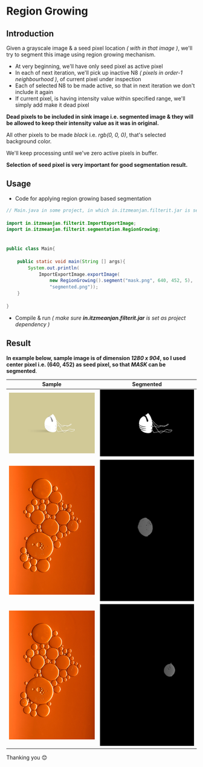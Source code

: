 # Region Growing

## Introduction

Given a grayscale image & a seed pixel location _( with in that image )_,
we'll try to segment this image using region growing mechanism.

- At very beginning, we'll have only seed pixel as active pixel
- In each of next iteration, we'll pick up inactive N8 _( pixels in order-1 neighbourhood )_, of current pixel under inspection
- Each of selected N8 to be made active, so that in next iteration we don't include it again
- If current pixel, is having intensity value within specified range, we'll simply add make it dead pixel

**Dead pixels to be included in sink image i.e. segmented image & they will be allowed to keep their intensity value as it was in original.**

All other pixels to be made *black* i.e. *rgb(0, 0, 0)*, that's selected background color.

We'll keep processing until we've zero active pixels in buffer.

**Selection of seed pixel is very important for good segmentation result.**

## Usage

- Code for applying region growing based segmentation

```java
// Main.java in some project, in which in.itzmeanjan.filterit.jar is set as dependency

import in.itzmeanjan.filterit.ImportExportImage;
import in.itzmeanjan.filterit.segmentation.RegionGrowing;


public class Main{

	public static void main(String [] args){
		System.out.println(
            ImportExportImage.exportImage(
                new RegionGrowing().segment("mask.png", 640, 452, 5),
                "segmented.png"));
	}

}
```

- Compile & run _( make sure **in.itzmeanjan.filterit.jar** is set as project dependency )_

## Result

**In example below, sample image is of dimension _1280 x 904_, so I used center pixel i.e. (640, 452) as seed pixel, so that _MASK_ can be segmented**.

Sample | Segmented
--- | ---
![mask](../examples/mask.png) | ![segmentedUsingRegionGrowing](../examples/segmentedUsingRegionGrowing.png)
![abstract](../examples/abstract_4.jpg) | ![segmentedUsingRegionGrowing_2](../examples/segmentedUsingRegionGrowing_2.png)
![abstract](../examples/abstract_4.jpg) | ![segmentedUsingRegionGrowing_3](../examples/segmentedUsingRegionGrowing_3.png)


Thanking you :blush:
